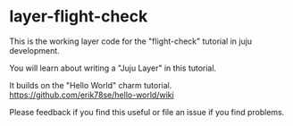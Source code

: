 # layer-flight-check

This is the working layer code for the "flight-check" tutorial in juju development.

You will learn about writing a "Juju Layer" in this tutorial.

It builds on the "Hello World" charm tutorial. https://github.com/erik78se/hello-world/wiki

Please feedback if you find this useful or file an issue if you find problems.
